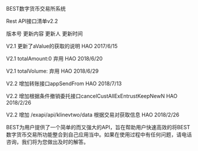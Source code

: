 BEST数字货币交易所系统

Rest API接口清单v2.2

版本号	        更新内容	                                       更新人	  更新时间

V2.1	 更新了aValue的获取的说明	                                HAO	    2017/6/15

V2.1	totalAmount:0  弃用	                                     HAO	   2018/6/20

V2.1	totalVolume:   弃用	                                     HAO	   2018/6/29

V2.2	增加转账接口appSendFrom	                                  HAO	    2018/7/13

V2.2	增加根据条件撤销委托接口cancelCustAllExEntrustKeepNewN	    HAO	    2018/2/26

V2.2	增加 /exapi/api/klinevtwo/data  根据交易对获取信息	         HAO     2018/2/26

BEST为用户提供了一个简单的而又强大的API，旨在帮助用户快速高效的将BEST数字货币交易所功能整合到自己应用当中。如果在使用过程中有任何问题，请电话咨询，我们将为您做出及时的解答。
